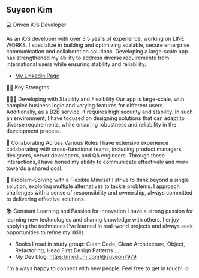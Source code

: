 ## Suyeon Kim

<!--
**SuyeonKim1702/SuyeonKim1702** is a ✨ _special_ ✨ repository because its `README.md` (this file) appears on your GitHub profile.

Here are some ideas to get you started:

- 🔭 I’m currently working on ...
- 🌱 I’m currently learning ...
- 👯 I’m looking to collaborate on ...
- 🤔 I’m looking for help with ...
- 💬 Ask me about ...
- 📫 How to reach me: ...
- 😄 Pronouns: ...
- ⚡ Fun fact: ...
-->

💻 Driven iOS Developer

 As an iOS developer with over 3.5 years of experience, working on LINE WORKS. I specialize in building and optimizing scalable, secure enterprise communication and collaboration solutions.
Developing a large-scale app has strengthened my ability to address diverse requirements from international users while ensuring stability and reliability.
- [My Linkedin Page](https://www.linkedin.com/in/suyeon-kim-51a850207/)


💪🏻 Key Strengths

👩🏻‍🔧 Developing with Stability and Flexibility
Our app is large-scale, with complex business logic and varying features for different users. Additionally, as a B2B service, it requires high security and stability. In such an environment, I have focused on designing solutions that can adapt to diverse requirements, while ensuring robustness and reliability in the development process.


👥 Collaborating Across Various Roles
I have extensive experience collaborating with cross-functional teams, including product managers, designers, server developers, and QA engineers. Through these interactions, I have honed my ability to communicate effectively and work towards a shared goal.


 💫 Problem-Solving with a Flexible Mindset
I strive to think beyond a single solution, exploring multiple alternatives to tackle problems. I approach challenges with a sense of responsibility and ownership, always committed to delivering effective solutions.


📚 Constant Learning and Passion for Innovation
I have a strong passion for learning new technologies and sharing knowledge with others. I enjoy applying the techniques I’ve learned in real-world projects and always seek opportunities to refine my skills.
* Books I read in study group: Clean Code, Clean Architecture, Object, Refactoring, Head First Design Patterns … 
* My Dev blog: https://medium.com/@suyeon7979


I'm always happy to connect with new people. Feel free to get in touch! ☺️
